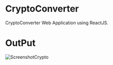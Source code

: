 # CryptoConverter
CryptoConverter Web Application using ReactJS.
# OutPut
![ScreenshotCrypto](https://user-images.githubusercontent.com/123153938/229208567-1e4e88a8-a756-4f0f-bf43-7aa4949b4446.png)

